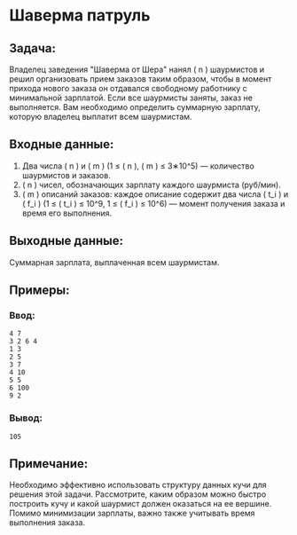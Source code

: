 # Шаверма патруль

## Задача:
Владелец заведения "Шаверма от Шера" нанял \( n \) шаурмистов и решил организовать прием заказов таким образом, чтобы в момент прихода нового заказа он отдавался свободному работнику с минимальной зарплатой. Если все шаурмисты заняты, заказ не выполняется. Вам необходимо определить суммарную зарплату, которую владелец выплатит всем шаурмистам.

## Входные данные:
1. Два числа \( n \) и \( m \) (1 ≤ \( n \), \( m \) ≤ 3∗10^5) — количество шаурмистов и заказов.
2. \( n \) чисел, обозначающих зарплату каждого шаурмиста (руб/мин).
3. \( m \) описаний заказов: каждое описание содержит два числа \( t_i \) и \( f_i \) (1 ≤ \( t_i \) ≤ 10^9, 1 ≤ \( f_i \) ≤ 10^6) — момент получения заказа и время его выполнения.

## Выходные данные:
Суммарная зарплата, выплаченная всем шаурмистам.

## Примеры:

### Ввод:
```
4 7
3 2 6 4
1 3
2 5
3 7
4 10
5 5
6 100
9 2
```
### Вывод:
```
105
```

## Примечание:
Необходимо эффективно использовать структуру данных кучи для решения этой задачи. Рассмотрите, каким образом можно быстро построить кучу и какой шаурмист должен оказаться на ее вершине. Помимо минимизации зарплаты, важно также учитывать время выполнения заказа.